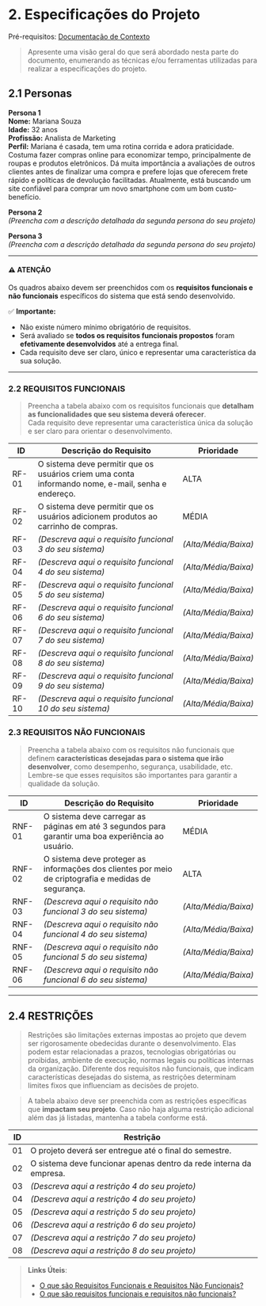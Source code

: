 # 2. Especificações do Projeto

Pré-requisitos: <a href="1-Contexto.md"> Documentação de Contexto</a>

> Apresente uma visão geral do que será abordado nesta parte do documento, enumerando as técnicas e/ou ferramentas utilizadas para realizar a especificações do projeto.

## 2.1 Personas

**Persona 1**  
**Nome:** Mariana Souza  
**Idade:** 32 anos  
**Profissão:** Analista de Marketing  
**Perfil:** Mariana é casada, tem uma rotina corrida e adora praticidade. Costuma fazer compras online para economizar tempo, principalmente de roupas e produtos eletrônicos. Dá muita importância a avaliações de outros clientes antes de finalizar uma compra e prefere lojas que oferecem frete rápido e políticas de devolução facilitadas. Atualmente, está buscando um site confiável para comprar um novo smartphone com um bom custo-benefício.

**Persona 2**  
*(Preencha com a descrição detalhada da segunda persona do seu projeto)*

**Persona 3**  
*(Preencha com a descrição detalhada da segunda persona do seu projeto)*


---
#### ⚠️ **ATENÇÃO**
Os quadros abaixo devem ser preenchidos com os **requisitos funcionais e não funcionais** específicos do sistema que está sendo desenvolvido.  

✅ **Importante:**  
- Não existe número mínimo obrigatório de requisitos.  
- Será avaliado se **todos os requisitos funcionais propostos** foram **efetivamente desenvolvidos** até a entrega final.
- Cada requisito deve ser claro, único e representar uma característica da sua solução.
--- 



### 2.2 REQUISITOS FUNCIONAIS

> Preencha a tabela abaixo com os requisitos funcionais que **detalham as funcionalidades que seu sistema deverá oferecer**.  
> Cada requisito deve representar uma característica única da solução e ser claro para orientar o desenvolvimento.


|ID    | Descrição do Requisito                                                                                            | Prioridade |
|------|-------------------------------------------------------------------------------------------------------------------|------------|
|RF-01| O sistema deve permitir que os usuários criem uma conta informando nome, e-mail, senha e endereço.                | ALTA       | 
|RF-02| O sistema deve permitir que os usuários adicionem produtos ao carrinho de compras.                                | MÉDIA      |
|RF-03| *(Descreva aqui o requisito funcional 3 do seu sistema)*                                                        | *(Alta/Média/Baixa)*  |
|RF-04| *(Descreva aqui o requisito funcional 4 do seu sistema)*                                                        | *(Alta/Média/Baixa)*  |
|RF-05| *(Descreva aqui o requisito funcional 5 do seu sistema)*                                                        | *(Alta/Média/Baixa)*  |
|RF-06| *(Descreva aqui o requisito funcional 6 do seu sistema)*                                                        | *(Alta/Média/Baixa)*  |
|RF-07| *(Descreva aqui o requisito funcional 7 do seu sistema)*                                                        | *(Alta/Média/Baixa)*  |
|RF-08| *(Descreva aqui o requisito funcional 8 do seu sistema)*                                                        | *(Alta/Média/Baixa)*  |
|RF-09| *(Descreva aqui o requisito funcional 9 do seu sistema)*                                                        | *(Alta/Média/Baixa)*  |
|RF-10| *(Descreva aqui o requisito funcional 10 do seu sistema)*                                                       | *(Alta/Média/Baixa)*  |

### 2.3 REQUISITOS NÃO FUNCIONAIS

> Preencha a tabela abaixo com os requisitos não funcionais que definem **características desejadas para o sistema que irão desenvolver**, como desempenho, segurança, usabilidade, etc.  
> Lembre-se que esses requisitos são importantes para garantir a qualidade da solução.

|ID     | Descrição do Requisito                                                                              |Prioridade |
|-------|-----------------------------------------------------------------------------------------------------|-----------|
|RNF-01| O sistema deve carregar as páginas em até 3 segundos para garantir uma boa experiência ao usuário.  | MÉDIA     | 
|RNF-02| O sistema deve proteger as informações dos clientes por meio de criptografia e medidas de segurança.| ALTA      | 
|RNF-03| *(Descreva aqui o requisito não funcional 3 do seu sistema)*                                       | *(Alta/Média/Baixa)*  |
|RNF-04| *(Descreva aqui o requisito não funcional 4 do seu sistema)*                                       | *(Alta/Média/Baixa)*  |
|RNF-05| *(Descreva aqui o requisito não funcional 5 do seu sistema)*                                       | *(Alta/Média/Baixa)*  |
|RNF-06| *(Descreva aqui o requisito não funcional 6 do seu sistema)*                                       | *(Alta/Média/Baixa)*  |

---

## 2.4 RESTRIÇÕES

> Restrições são limitações externas impostas ao projeto que devem ser rigorosamente obedecidas durante o desenvolvimento. Elas podem estar relacionadas a prazos, tecnologias obrigatórias ou proibidas, ambiente de execução, normas legais ou políticas internas da organização. Diferente dos requisitos não funcionais, que indicam características desejadas do sistema, as restrições determinam limites fixos que influenciam as decisões de projeto.

> A tabela abaixo deve ser preenchida com as restrições específicas que **impactam seu projeto**. Caso não haja alguma restrição adicional além das já listadas, mantenha a tabela conforme está.

| ID  | Restrição                                                        |
|------|-----------------------------------------------------------------|
| 01   | O projeto deverá ser entregue até o final do semestre.          |
| 02   | O sistema deve funcionar apenas dentro da rede interna da empresa.  |
| 03   | *(Descreva aqui a restrição 4 do seu projeto)*
| 04   | *(Descreva aqui a restrição 4 do seu projeto)*                  |
| 05   | *(Descreva aqui a restrição 5 do seu projeto)*                  |
| 06   | *(Descreva aqui a restrição 6 do seu projeto)*                  |
| 07   | *(Descreva aqui a restrição 7 do seu projeto)*                  |
| 08   | *(Descreva aqui a restrição 8 do seu projeto)*                  |




 
> **Links Úteis**:
> - [O que são Requisitos Funcionais e Requisitos Não Funcionais?](https://codificar.com.br/requisitos-funcionais-nao-funcionais/)
> - [O que são requisitos funcionais e requisitos não funcionais?](https://analisederequisitos.com.br/requisitos-funcionais-e-requisitos-nao-funcionais-o-que-sao/)



